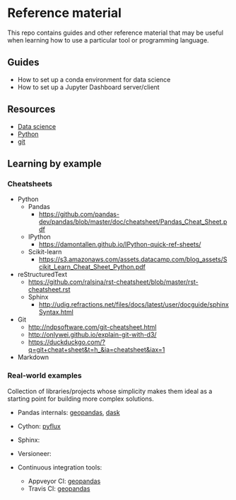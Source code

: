 # Reference material
This repo contains guides and other reference material that may be useful when learning how to use a particular tool or programming language.

## Guides
- How to set up a conda environment for data science
- How to set up a Jupyter Dashboard server/client

## Resources
- [Data science](data_science.md)
- [Python](python.md)
- [git](git.md)

## Learning by example
### Cheatsheets
- Python
  - Pandas
    - https://github.com/pandas-dev/pandas/blob/master/doc/cheatsheet/Pandas_Cheat_Sheet.pdf
  - IPython
    - https://damontallen.github.io/IPython-quick-ref-sheets/
  - Scikit-learn
    - https://s3.amazonaws.com/assets.datacamp.com/blog_assets/Scikit_Learn_Cheat_Sheet_Python.pdf
- reStructuredText
  - https://github.com/ralsina/rst-cheatsheet/blob/master/rst-cheatsheet.rst
  - Sphinx
    - http://udig.refractions.net/files/docs/latest/user/docguide/sphinxSyntax.html
- Git
  - http://ndpsoftware.com/git-cheatsheet.html
  - http://onlywei.github.io/explain-git-with-d3/
  - https://duckduckgo.com/?q=git+cheat+sheet&t=h_&ia=cheatsheet&iax=1
- Markdown

### Real-world examples
Collection of libraries/projects whose simplicity makes them ideal as a starting point for building more complex solutions.
- Pandas internals: [geopandas](https://github.com/geopandas/geopandas), [dask](https://github.com/dask/dask)
- Cython: [pyflux](https://github.com/RJT1990/pyflux)
- Sphinx:
- Versioneer:

- Continuous integration tools:
  - Appveyor CI: [geopandas](https://github.com/geopandas/geopandas/blob/master/appveyor.yml)
  - Travis CI: [geopandas](https://github.com/geopandas/geopandas/blob/master/.travis.yml)

